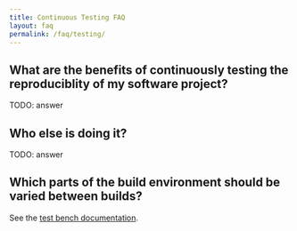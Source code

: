 ```yaml
---
title: Continuous Testing FAQ
layout: faq
permalink: /faq/testing/
---
```


## What are the benefits of continuously testing the reproduciblity of my software project?

TODO: answer

## Who else is doing it?

TODO: answer

## Which parts of the build environment should be varied between builds?

See the [test bench documentation](/docs/test-bench/).
